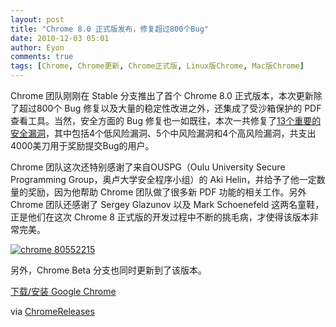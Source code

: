 ```yaml
---
layout: post
title: "Chrome 8.0 正式版发布，修复超过800个Bug"
date: 2010-12-03 05:01
author: Eyon
comments: true
tags: [Chrome, Chrome更新, Chrome正式版, Linux版Chrome, Mac版Chrome]
---
```

Chrome 团队刚刚在 Stable 分支推出了首个 Chrome 8.0 正式版本，本次更新除了超过800个 Bug 修复以及大量的稳定性改进之外，还集成了受沙箱保护的 PDF 查看工具。当然，安全方面的 Bug 修复也一如既往，本次一共修复了[13个重要的安全漏洞](http://googlechromereleases.blogspot.com/2010/12/stable-beta-channel-updates.html)，其中包括4个低风险漏洞、5个中风险漏洞和4个高风险漏洞，共支出4000美刀用于奖励提交Bug的用户。

Chrome 团队这次还特别感谢了来自OUSPG（Oulu University Secure Programming Group，奥卢大学安全程序小组）的 Aki Helin，并给予了他一定数量的奖励，因为他帮助 Chrome 团队做了很多新 PDF 功能的相关工作。另外 Chrome 团队还感谢了 Sergey Glazunov 以及 Mark Schoenefeld 这两名童鞋，正是他们在这次 Chrome 8 正式版的开发过程中不断的挑毛病，才使得该版本非常完美。

<a href="http://img.chromi.org/2010/12/chrome-80552215.png">![](http://img.chromi.org/2010/12/chrome-80552215.png "chrome 80552215")</a>

另外，Chrome Beta 分支也同时更新到了该版本。

[下载/安装 Google Chrome](http://www.chromi.org/chromedownload/)

via [ChromeReleases](http://googlechromereleases.blogspot.com/2010/12/stable-beta-channel-updates.html)

